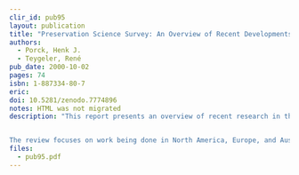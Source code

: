 ```yaml
---
clir_id: pub95
layout: publication
title: "Preservation Science Survey: An Overview of Recent Developments in Research on the Conservation of Selected Analog Library and Archival Materials"
authors: 
  - Porck, Henk J. 
  - Teygeler, René 
pub_date: 2000-10-02
pages: 74
isbn: 1-887334-80-7
eric:
doi: 10.5281/zenodo.7774896
notes: HTML was not migrated
description: "This report presents an overview of recent research in the preservation of three information carriers: paper, film and photographic materials, and magnetic tape. It covers significant developments internationally over the last five years and concentrates on emerging technologies that have the potential for large-scale application.


The review focuses on work being done in North America, Europe, and Australia. It is intended for those who make decisions about preservation as well as the foundations and other organizations that support such work. Recognizing that this survey cannot convey the full scope or detail of the research noted, the authors have provided contact information for the individuals and institutions mentioned in this survey and a list of references."
files:
  - pub95.pdf
---
```

